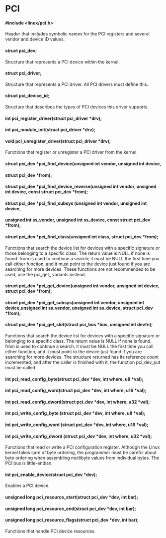 # PCI
#### #include <linux/pci.h>
Header that includes symbolic names for the PCI registers and several vendor
and device ID values.
#### struct pci_dev;
Structure that represents a PCI device within the kernel.
#### struct pci_driver;
Structure that represents a PCI driver. All PCI drivers must define this.
#### struct pci_device_id;
Structure that describes the types of PCI devices this driver supports.
#### int pci_register_driver(struct pci_driver *drv);
#### int pci_module_init(struct pci_driver *drv);
#### void pci_unregister_driver(struct pci_driver *drv);
Functions that register or unregister a PCI driver from the kernel.
#### struct pci_dev *pci_find_device(unsigned int vendor, unsigned int device,
#### struct pci_dev *from);
#### struct pci_dev *pci_find_device_reverse(unsigned int vendor, unsigned int device, const struct pci_dev *from);
#### struct pci_dev *pci_find_subsys (unsigned int vendor, unsigned int device,
#### unsigned int ss_vendor, unsigned int ss_device, const struct pci_dev *from);
#### struct pci_dev *pci_find_class(unsigned int class, struct pci_dev *from);
Functions that search the device list for devices with a specific signature or those belonging to a specific class. The return value is NULL if none is found. from is used to continue a search; it must be NULL the first time you call either function, and it must point to the device just found if you are searching for more devices. These functions are not recommended to be used, use the pci_get_ variants instead.
#### struct pci_dev *pci_get_device(unsigned int vendor, unsigned int device, struct pci_dev *from);
#### struct pci_dev *pci_get_subsys(unsigned int vendor, unsigned int device,unsigned int ss_vendor, unsigned int ss_device, struct pci_dev *from);
#### struct pci_dev *pci_get_slot(struct pci_bus *bus, unsigned int devfn);
Functions that search the device list for devices with a specific signature or belonging to a specific class. The return value is NULL if none is found. from is used to continue a search; it must be NULL the first time you call either function, and it must point to the device just found if you are searching for more devices. The structure returned has its reference count incremented, and after the caller is finished with it, the function pci_dev_put must be called.

#### int pci_read_config_byte(struct pci_dev *dev, int where, u8 *val);
#### int pci_read_config_word(struct pci_dev *dev, int where, u16 *val);
#### int pci_read_config_dword(struct pci_dev *dev, int where, u32 *val);
#### int pci_write_config_byte (struct pci_dev *dev, int where, u8 *val);
#### int pci_write_config_word (struct pci_dev *dev, int where, u16 *val);
#### int pci_write_config_dword (struct pci_dev *dev, int where, u32 *val);
Functions that read or write a PCI configuration register. Although the Linux kernel takes care of byte ordering, the programmer must be careful about byte ordering when assembling multibyte values from individual bytes. The PCI bus is little-endian.
#### int pci_enable_device(struct pci_dev *dev);
Enables a PCI device.
#### unsigned long pci_resource_start(struct pci_dev *dev, int bar);
#### unsigned long pci_resource_end(struct pci_dev *dev, int bar);
#### unsigned long pci_resource_flags(struct pci_dev *dev, int bar);
Functions that handle PCI device resources.